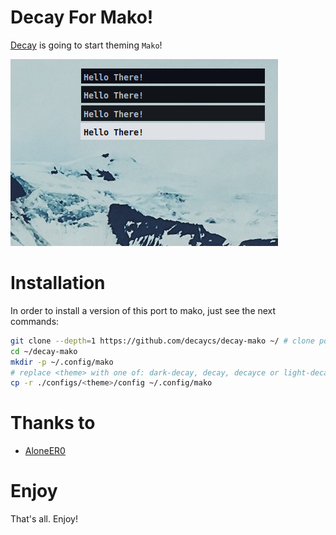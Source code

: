 # Decay For Mako!

[Decay](https://github.com/decaycs) is going to start theming `Mako`!

![banner](./.assets/banner.png)

# Installation

In order to install a version of this port to mako, just see the next commands:

```sh
git clone --depth=1 https://github.com/decaycs/decay-mako ~/ # clone port
cd ~/decay-mako
mkdir -p ~/.config/mako
# replace <theme> with one of: dark-decay, decay, decayce or light-decay
cp -r ./configs/<theme>/config ~/.config/mako
```

# Thanks to

- [AloneER0](https://github.com/AloneER0)

# Enjoy
That's all. Enjoy!
